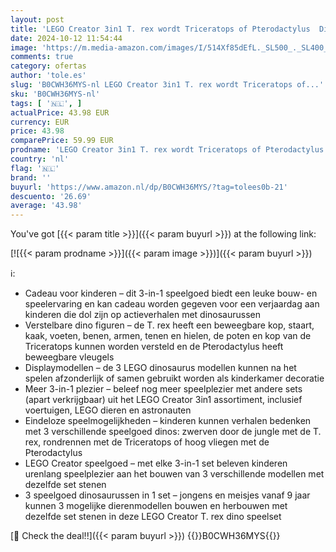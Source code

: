 ```yaml
---
layout: post
title: 'LEGO Creator 3in1 T. rex wordt Triceratops of Pterodactylus  Dinosaurus Speelgoed voor Kinderen  Kinderkamer Decoratie  Bouwpakket met Verstelbare Dino Figuren  Cadeau voor Jongens en Meisjes 31151'
date: 2024-10-12 11:54:44
image: 'https://m.media-amazon.com/images/I/514Xf85dEfL._SL500_._SL400_.jpg'
comments: true
category: ofertas
author: 'tole.es'
slug: 'B0CWH36MYS-nl LEGO Creator 3in1 T. rex wordt Triceratops of...'
sku: 'B0CWH36MYS-nl'
tags: [ '🇳🇱', ]
actualPrice: 43.98 EUR
currency: EUR
price: 43.98
comparePrice: 59.99 EUR
prodname: 'LEGO Creator 3in1 T. rex wordt Triceratops of Pterodactylus  Dinosaurus Speelgoed voor Kinderen  Kinderkamer Decoratie  Bouwpakket met Verstelbare Dino Figuren  Cadeau voor Jongens en Meisjes 31151'
country: 'nl'
flag: '🇳🇱'
brand: ''
buyurl: 'https://www.amazon.nl/dp/B0CWH36MYS/?tag=tolees0b-21'
descuento: '26.69'
average: '43.98'
---
```


You've got [{{< param title >}}]({{< param buyurl >}}) at the following link:

[![{{< param prodname >}}]({{< param image >}})]({{< param buyurl >}})

ℹ️:

- Cadeau voor kinderen – dit 3-in-1 speelgoed biedt een leuke bouw- en speelervaring en kan cadeau worden gegeven voor een verjaardag aan kinderen die dol zijn op actieverhalen met dinosaurussen
- Verstelbare dino figuren – de T. rex heeft een beweegbare kop, staart, kaak, voeten, benen, armen, tenen en hielen, de poten en kop van de Triceratops kunnen worden versteld en de Pterodactylus heeft beweegbare vleugels
- Displaymodellen – de 3 LEGO dinosaurus modellen kunnen na het spelen afzonderlijk of samen gebruikt worden als kinderkamer decoratie
- Meer 3-in-1 plezier – beleef nog meer speelplezier met andere sets (apart verkrijgbaar) uit het LEGO Creator 3in1 assortiment, inclusief voertuigen, LEGO dieren en astronauten
- Eindeloze speelmogelijkheden – kinderen kunnen verhalen bedenken met 3 verschillende speelgoed dinos: zwerven door de jungle met de T. rex, rondrennen met de Triceratops of hoog vliegen met de Pterodactylus
- LEGO Creator speelgoed – met elke 3-in-1 set beleven kinderen urenlang speelplezier aan het bouwen van 3 verschillende modellen met dezelfde set stenen
- 3 speelgoed dinosaurussen in 1 set – jongens en meisjes vanaf 9 jaar kunnen 3 mogelijke dierenmodellen bouwen en herbouwen met dezelfde set stenen in deze LEGO Creator T. rex dino speelset

[🛒 Check the deal!!]({{< param buyurl >}})
{{<world>}}B0CWH36MYS{{</world>}}
